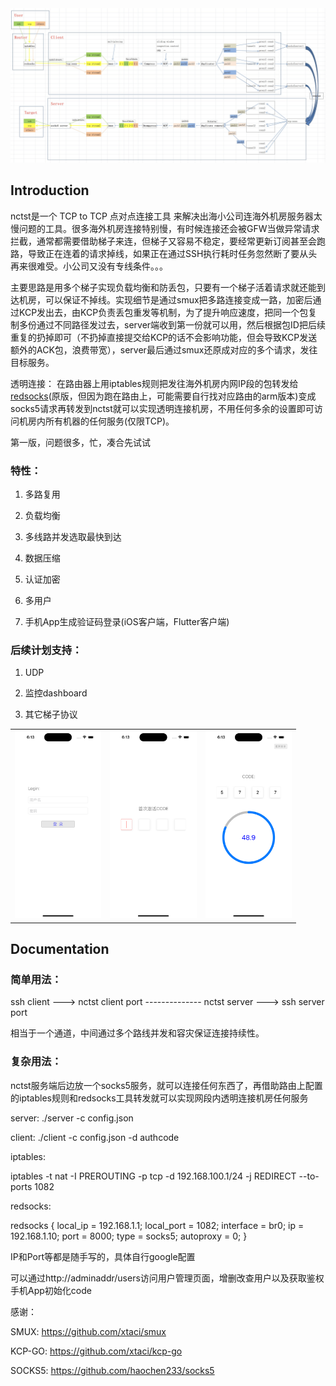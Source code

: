 
<img src="image.png" alt="nctst"/> 

## Introduction
nctst是一个 TCP to TCP 点对点连接工具
来解决出海小公司连海外机房服务器太慢问题的工具。很多海外机房连接特别慢，有时候连接还会被GFW当做异常请求拦截，通常都需要借助梯子来连，但梯子又容易不稳定，要经常更新订阅甚至会跑路，导致正在连着的请求掉线，如果正在通过SSH执行耗时任务忽然断了要从头再来很难受。小公司又没有专线条件。。。

主要思路是用多个梯子实现负载均衡和防丢包，只要有一个梯子活着请求就还能到达机房，可以保证不掉线。实现细节是通过smux把多路连接变成一路，加密后通过KCP发出去，由KCP负责丢包重发等机制，为了提升响应速度，把同一个包复制多份通过不同路径发过去，server端收到第一份就可以用，然后根据包ID把后续重复的扔掉即可（不扔掉直接提交给KCP的话不会影响功能，但会导致KCP发送额外的ACK包，浪费带宽），server最后通过smux还原成对应的多个请求，发往目标服务。

透明连接：
在路由器上用iptables规则把发往海外机房内网IP段的包转发给[redsocks](https://github.com/darkk/redsocks)(原版，但因为跑在路由上，可能需要自行找对应路由的arm版本)变成socks5请求再转发到nctst就可以实现透明连接机房，不用任何多余的设置即可访问机房内所有机器的任何服务(仅限TCP)。

第一版，问题很多，忙，凑合先试试

<h3>特性：</h3>

1. 多路复用

2. 负载均衡

3. 多线路并发选取最快到达

3. 数据压缩

4. 认证加密

5. 多用户

6. 手机App生成验证码登录(iOS客户端，Flutter客户端)



<h3>后续计划支持：</h3>

1. UDP

2. 监控dashboard

3. 其它梯子协议


<table><tbody><tr>
<td><img src="validator1.png" alt="App screenshot" height="300"/></td>
<td><img src="validator2.png" alt="App screenshot" height="300"/></td>
<td><img src="validator3.png" alt="App screenshot" height="300"/></td>
</tr></tbody></table>

## Documentation


<h3>简单用法：</h3>

ssh client ---> nctst client port -------------- nctst server ---> ssh server port

相当于一个通道，中间通过多个路线并发和容灾保证连接持续性。

<h3>复杂用法：</h3>

nctst服务端后边放一个socks5服务，就可以连接任何东西了，再借助路由上配置的iptables规则和redsocks工具转发就可以实现网段内透明连接机房任何服务



server:
./server -c config.json



client:
./client -c config.json -d authcode



iptables:

iptables -t nat -I PREROUTING -p tcp -d 192.168.100.1/24 -j REDIRECT --to-ports 1082



redsocks:

redsocks {
	local_ip = 192.168.1.1;
	local_port = 1082;
    interface = br0;
	ip = 192.168.1.10;
	port = 8000;
	type = socks5;
    autoproxy = 0;
}

IP和Port等都是随手写的，具体自行google配置


可以通过http://adminaddr/users访问用户管理页面，增删改查用户以及获取鉴权手机App初始化code


感谢：

SMUX: https://github.com/xtaci/smux

KCP-GO: https://github.com/xtaci/kcp-go

SOCKS5: https://github.com/haochen233/socks5
